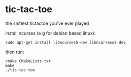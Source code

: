 # tic-tac-toe
the shittest tictactoe you've ever played

install ncurses (e g for debian based linux):
```
sudo apt-get install libncurses5-dev libncursesw5-dev
```

then run:
```
cmake CMakeLists.txt
make
./tic-tac-toe
```
